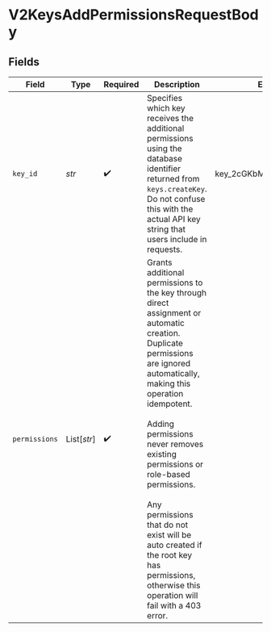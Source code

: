 # V2KeysAddPermissionsRequestBody


## Fields

| Field                                                                                                                                                                                                                                                                                                                                                                                                         | Type                                                                                                                                                                                                                                                                                                                                                                                                          | Required                                                                                                                                                                                                                                                                                                                                                                                                      | Description                                                                                                                                                                                                                                                                                                                                                                                                   | Example                                                                                                                                                                                                                                                                                                                                                                                                       |
| ------------------------------------------------------------------------------------------------------------------------------------------------------------------------------------------------------------------------------------------------------------------------------------------------------------------------------------------------------------------------------------------------------------- | ------------------------------------------------------------------------------------------------------------------------------------------------------------------------------------------------------------------------------------------------------------------------------------------------------------------------------------------------------------------------------------------------------------- | ------------------------------------------------------------------------------------------------------------------------------------------------------------------------------------------------------------------------------------------------------------------------------------------------------------------------------------------------------------------------------------------------------------- | ------------------------------------------------------------------------------------------------------------------------------------------------------------------------------------------------------------------------------------------------------------------------------------------------------------------------------------------------------------------------------------------------------------- | ------------------------------------------------------------------------------------------------------------------------------------------------------------------------------------------------------------------------------------------------------------------------------------------------------------------------------------------------------------------------------------------------------------- |
| `key_id`                                                                                                                                                                                                                                                                                                                                                                                                      | *str*                                                                                                                                                                                                                                                                                                                                                                                                         | :heavy_check_mark:                                                                                                                                                                                                                                                                                                                                                                                            | Specifies which key receives the additional permissions using the database identifier returned from `keys.createKey`.<br/>Do not confuse this with the actual API key string that users include in requests.<br/>                                                                                                                                                                                             | key_2cGKbMxRyIzhCxo1Idjz8q                                                                                                                                                                                                                                                                                                                                                                                    |
| `permissions`                                                                                                                                                                                                                                                                                                                                                                                                 | List[*str*]                                                                                                                                                                                                                                                                                                                                                                                                   | :heavy_check_mark:                                                                                                                                                                                                                                                                                                                                                                                            | Grants additional permissions to the key through direct assignment or automatic creation.<br/>Duplicate permissions are ignored automatically, making this operation idempotent.<br/><br/>Adding permissions never removes existing permissions or role-based permissions.<br/><br/>Any permissions that do not exist will be auto created if the root key has permissions, otherwise this operation will fail with a 403 error.<br/> |                                                                                                                                                                                                                                                                                                                                                                                                               |